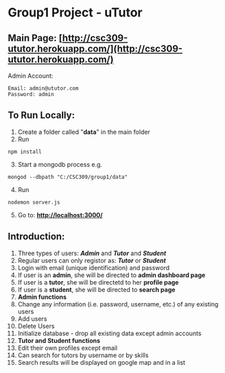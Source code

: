 # Group1 Project - uTutor

## Main Page: __[http://csc309-ututor.herokuapp.com/](http://csc309-ututor.herokuapp.com/)__

Admin Account:

    Email: admin@ututor.com
    Password: admin

## To Run Locally:
1. Create a folder called "__data__" in the main folder
2. Run
  ```
  npm install
  ```
3. Start a mongodb process e.g. 
  ```
  mongod --dbpath "C:/CSC309/group1/data"
  ```
4. Run
  ```
  nodemon server.js
  ```
5. Go to: __[http://localhost:3000/](http://localhost:3000/)__

## Introduction:
1. Three types of users: ___Admin___ and ___Tutor___ and ___Student___
2. Regular users can only registor as: ___Tutor___ or ___Student___
3. Login with email (unique identification) and password
  1. If user is an __admin__, she will be directed to __admin dashboard page__
  2. If user is a __tutor__, she will be directetd to her __profile page__
  3. If user is a __student__, she will be directed to __search page__
4. __Admin functions__
  1. Change any information (i.e. password, username, etc.) of any existing users
  2. Add users
  3. Delete Users
  4. Initialize database - drop all existing data except admin accounts
5. __Tutor and Student functions__
  1. Edit their own profiles except email
  2. Can search for tutors by username or by skills
  3. Search results will be displayed on google map and in a list
